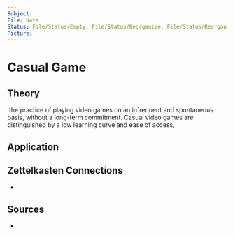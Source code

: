 ```yaml
---
Subject: 
File: Note
Status: File/Status/Empty, File/Status/Reorganize, File/Status/Reorganize, File/Status/Recategorize, File/Status/Summarize, File/Status/Structuralize
Picture: 
---
```


# Casual Game

## Theory


 the practice of playing video games on an infrequent and spontaneous basis, without a long-term commitment. Casual video games are distinguished by a low learning curve and ease of access,





## Application


## Zettelkasten Connections
- 

## Sources
- 






